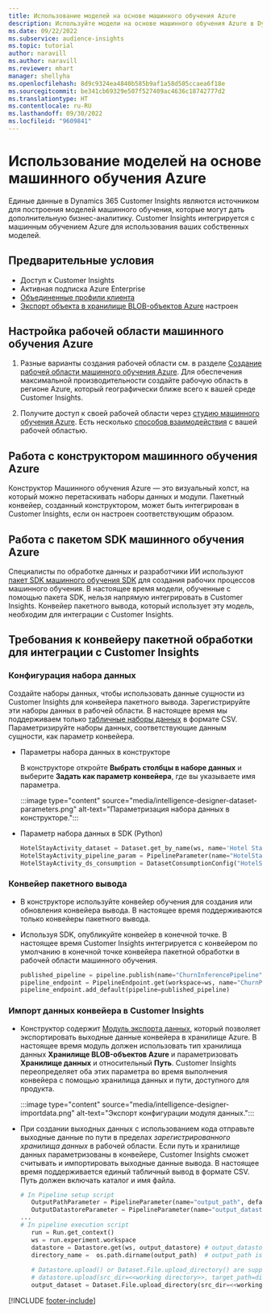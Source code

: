 ```yaml
---
title: Использование моделей на основе машинного обучения Azure
description: Используйте модели на основе машинного обучения Azure в Dynamics 365 Customer Insights.
ms.date: 09/22/2022
ms.subservice: audience-insights
ms.topic: tutorial
author: naravill
ms.author: naravill
ms.reviewer: mhart
manager: shellyha
ms.openlocfilehash: 8d9c9324ea4840b585b9af1a58d505ccaea6f18e
ms.sourcegitcommit: be341cb69329e507f527409ac4636c18742777d2
ms.translationtype: HT
ms.contentlocale: ru-RU
ms.lasthandoff: 09/30/2022
ms.locfileid: "9609841"
---
```

# <a name="use-azure-machine-learning-based-models"></a>Использование моделей на основе машинного обучения Azure

Единые данные в Dynamics 365 Customer Insights являются источником для построения моделей машинного обучения, которые могут дать дополнительную бизнес-аналитику. Customer Insights интегрируется с машинным обучением Azure для использования ваших собственных моделей.

## <a name="prerequisites"></a>Предварительные условия

- Доступ к Customer Insights
- Активная подписка Azure Enterprise
- [Объединенные профили клиента](data-unification.md)
- [Экспорт объекта в хранилище BLOB-объектов Azure](export-azure-blob-storage.md) настроен

## <a name="set-up-azure-machine-learning-workspace"></a>Настройка рабочей области машинного обучения Azure

1. Разные варианты создания рабочей области см. в разделе [Создание рабочей области машинного обучения Azure](/azure/machine-learning/concept-workspace#-create-a-workspace). Для обеспечения максимальной производительности создайте рабочую область в регионе Azure, который географически ближе всего к вашей среде Customer Insights.

1. Получите доступ к своей рабочей области через [студию машинного обучения Azure](https://ml.azure.com/). Есть несколько [способов взаимодействия](/azure/machine-learning/concept-workspace#tools-for-workspace-interaction) с вашей рабочей областью.

## <a name="work-with-azure-machine-learning-designer"></a>Работа с конструктором машинного обучения Azure

Конструктор Машинного обучения Azure — это визуальный холст, на который можно перетаскивать наборы данных и модули. Пакетный конвейер, созданный конструктором, может быть интегрирован в Customer Insights, если он настроен соответствующим образом. 

## <a name="working-with-azure-machine-learning-sdk"></a>Работа с пакетом SDK машинного обучения Azure

Специалисты по обработке данных и разработчики ИИ используют [пакет SDK машинного обучения SDK](/python/api/overview/azure/ml/?preserve-view=true&view=azure-ml-py) для создания рабочих процессов машинного обучения. В настоящее время модели, обученные с помощью пакета SDK, нельзя напрямую интегрировать в Customer Insights. Конвейер пакетного вывода, который использует эту модель, необходим для интеграции с Customer Insights.

## <a name="batch-pipeline-requirements-to-integrate-with-customer-insights"></a>Требования к конвейеру пакетной обработки для интеграции с Customer Insights

### <a name="dataset-configuration"></a>Конфигурация набора данных

Создайте наборы данных, чтобы использовать данные сущности из Customer Insights для конвейера пакетного вывода. Зарегистрируйте эти наборы данных в рабочей области. В настоящее время мы поддерживаем только [табличные наборы данных](/azure/machine-learning/how-to-create-register-datasets#tabulardataset) в формате CSV. Параметризируйте наборы данных, соответствующие данным сущности, как параметр конвейера.

- Параметры набора данных в конструкторе

  В конструкторе откройте **Выбрать столбцы в наборе данных** и выберите **Задать как параметр конвейера**, где вы указываете имя параметра.

  :::image type="content" source="media/intelligence-designer-dataset-parameters.png" alt-text="Параметризация набора данных в конструкторе.":::

- Параметр набора данных в SDK (Python)

   ```python
   HotelStayActivity_dataset = Dataset.get_by_name(ws, name='Hotel Stay Activity Data')
   HotelStayActivity_pipeline_param = PipelineParameter(name="HotelStayActivity_pipeline_param", default_value=HotelStayActivity_dataset)
   HotelStayActivity_ds_consumption = DatasetConsumptionConfig("HotelStayActivity_dataset", HotelStayActivity_pipeline_param)
   ```

### <a name="batch-inference-pipeline"></a>Конвейер пакетного вывода
  
- В конструкторе используйте конвейер обучения для создания или обновления конвейера вывода. В настоящее время поддерживаются только конвейеры пакетного вывода.

- Используя SDK, опубликуйте конвейер в конечной точке. В настоящее время Customer Insights интегрируется с конвейером по умолчанию в конечной точке конвейера пакетной обработки в рабочей области машинного обучения.

   ```python
   published_pipeline = pipeline.publish(name="ChurnInferencePipeline", description="Published Churn Inference pipeline")
   pipeline_endpoint = PipelineEndpoint.get(workspace=ws, name="ChurnPipelineEndpoint") 
   pipeline_endpoint.add_default(pipeline=published_pipeline)
   ```

### <a name="import-pipeline-data-into-customer-insights"></a>Импорт данных конвейера в Customer Insights

- Конструктор содержит [Модуль экспорта данных](/azure/machine-learning/algorithm-module-reference/export-data), который позволяет экспортировать выходные данные конвейера в хранилище Azure. В настоящее время модуль должен использовать тип хранилища данных **Хранилище BLOB-объектов Azure** и параметризовать **Хранилище данных** и относительный **Путь**. Customer Insights переопределяет оба этих параметра во время выполнения конвейера с помощью хранилища данных и пути, доступного для продукта.

  :::image type="content" source="media/intelligence-designer-importdata.png" alt-text="Экспорт конфигурации модуля данных.":::

- При создании выходных данных с использованием кода отправьте выходные данные по пути в пределах *зарегистрированного хранилища данных* в рабочей области. Если путь и хранилище данных параметризованы в конвейере, Customer Insights сможет считывать и импортировать выходные данные вывода. В настоящее время поддерживается единый табличный вывод в формате CSV. Путь должен включать каталог и имя файла.

   ```python
   # In Pipeline setup script
      OutputPathParameter = PipelineParameter(name="output_path", default_value="HotelChurnOutput/HotelChurnOutput.csv")
      OutputDatastoreParameter = PipelineParameter(name="output_datastore", default_value="workspaceblobstore")
   ...
   # In pipeline execution script
      run = Run.get_context()
      ws = run.experiment.workspace
      datastore = Datastore.get(ws, output_datastore) # output_datastore is parameterized
      directory_name =  os.path.dirname(output_path)  # output_path is parameterized.
      
      # Datastore.upload() or Dataset.File.upload_directory() are supported methods to uplaod the data
      # datastore.upload(src_dir=<<working directory>>, target_path=directory_name, overwrite=False, show_progress=True)
      output_dataset = Dataset.File.upload_directory(src_dir=<<working directory>>, target = (datastore, directory_name)) # Remove trailing "/" from directory_name
   ```


[!INCLUDE [footer-include](includes/footer-banner.md)]